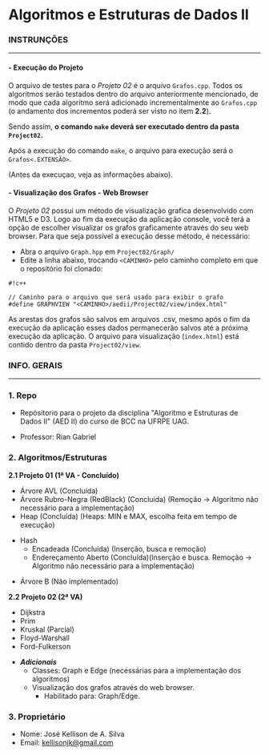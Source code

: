 # Algoritmos e Estruturas de Dados II #

### INSTRUNÇÕES ###
-----------------------

#### - Execução do Projeto ####

O arquivo de testes para o *Projeto 02* é o arquivo `Grafos.cpp`. Todos os algoritmos serão testados dentro do arquivo anteriormente mencionado, de modo que cada algoritmo será adicionado 
incrementalmente ao `Grafos.cpp` (o andamento dos incrementos poderá ser visto no item **2.2**).

Sendo assim, **o comando ` make ` deverá ser executado dentro da pasta ` Project02 `.**

Após a execução do comando `make`, o arquivo para execução será o `Grafos<.EXTENSÃO>`.

(Antes da execuçao, veja as informações abaixo).

#### - Visualização dos Grafos - Web Browser ####

O *Projeto 02* possui um método de visualização grafica desenvolvido com HTML5 e D3. Logo ao fim da execução da aplicação console, você terá a opção de escolher visualizar os 
grafos graficamente através do seu web browser. Para que seja possível a execução desse método, é necessário:

* Abra o arquivo `Graph.hpp` em `Project02/Graph/` 
* Edite a linha abaixo, trocando `<CAMINHO>` pelo caminho completo em que o repositório foi clonado:

```
#!c++

// Caminho para o arquivo que será usado para exibir o grafo
#define GRAPHVIEW "<CAMINHO>/aedii/Project02/view/index.html"

```

As arestas dos grafos são salvos em arquivos .csv, mesmo após o fim da execução da aplicação esses dados permanecerão 
salvos até a próxima execução da aplicação. O arquivo para visualização (`index.html`) está contido dentro da pasta `Project02/view`.

### INFO. GERAIS ###
-----------------------

### 1. Repo ###

* Repósitorio para o projeto da disciplina "Algoritmo e Estruturas de Dados II" (AED II) do curso de BCC na UFRPE UAG.

* Professor: Rian Gabriel

### 2. Algoritmos/Estruturas

**2.1 Projeto 01 (1ª VA - Concluído)**

* Árvore AVL (Concluída)
* Árvore Rubro-Negra (RedBlack) (Concluida) (Remoção -> Algoritmo não necessário para a implementação)
* Heap (Concluída) (Heaps: MIN e MAX, escolha feita em tempo de execução)
+ Hash
    *  Encadeada (Concluída) (Inserção, busca e remoção)
    *  Endereçamento Aberto (Concluída)(Inserção e busca. Remoção -> Algoritmo não necessário para a implementação)
* Árvore B (Não implementado)

**2.2 Projeto 02 (2ª VA)**

* Dijkstra
* Prim
* Kruskal (Parcial)
* Floyd-Warshall
* Ford-Fulkerson
+ ***Adicionais***
    * Classes: Graph e Edge (necessárias para a implementação dos algoritmos)
    + Visualização dos grafos através do web browser.
         * Habilitado para: Graph/Edge.

### 3. Proprietário ###

* Nome: José Kellison de A. Silva
* Email:  kellisonjk@gmail.com